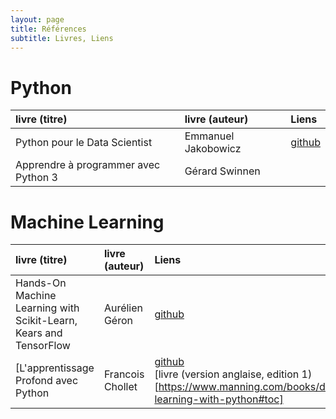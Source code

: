 ```yaml
---
layout: page
title: Références
subtitle: Livres, Liens
---
```



# Python 

| livre (titre) | livre (auteur)| Liens |
|:-------|:-------|:-------|
|Python pour le Data Scientist|Emmanuel Jakobowicz|[github](https://github.com/emjako)|
|Apprendre à programmer avec Python 3|Gérard Swinnen|| 


# Machine Learning

| livre (titre) | livre (auteur)| Liens |
|:-------|:-------|:-------|
|Hands-On Machine Learning with Scikit-Learn, Kears and TensorFlow|Aurélien Géron|[github](https://github.com/ageron)|
[L'apprentissage Profond avec Python| Francois Chollet|[github](https://github.com/fchollet?tab=repositories) <br/> [livre (version anglaise, edition 1)[https://www.manning.com/books/deep-learning-with-python#toc]| 
